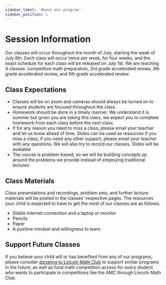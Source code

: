```yaml
---
sidebar_label: 'About our program'
sidebar_position: 1
---
```


# Session Information

Our classes will occur throughout the month of July, starting the week of July 8th. Each class will occur twice per week, for four weeks, and the exact schedule for each class will be released on July 1st. We are teaching 4 classes: competitive math preparation, 3rd grade accelerated review, 4th grade accelerated review, and 5th grade accelerated review.

## Class Expectations

* Classes will be on zoom and cameras should always be turned on to ensure students are focused throughout the class.
* Homework should be done in a timely manner. We understand it is summer but given you are taking this class, we expect you to complete homework from each class before the next class.
* If for any reason you need to miss a class, please email your teacher and let us know ahead of time. Slides can be used as resources if you miss a class, if you need any other support, please email your teacher with any questions. We will also try to record our classes. Slides will be available 
* The course is problem-based, so we will be building concepts up around the problems we provide instead of employing traditional lectures


## Class Materials

Class presentations and recordings, problem sets, and further lecture materials will be posted in the classes' respective pages. The resources your child is expected to have to get the most of our classes are as follows.

* Stable Internet connection and a laptop or monitor
* Pencils
* Paper
* A positive mindset and willingness to learn


## Support Future Classes
If you believe your child will or has benefited from any of our programs, please consider [donating to Lincoln Math Club](https://www.schoolpay.com/pay/for/Math-Club-Donations/SdmwPMB) to support similar programs in the future, as well as 
fund math competition access for every student who wants to participate in competitions like the AMC through Lincoln Math
Club. 
